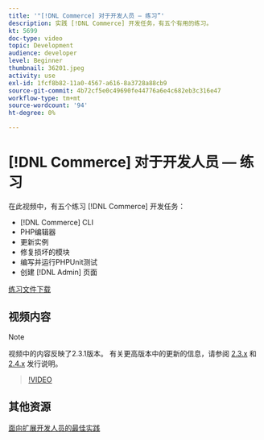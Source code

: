 ```yaml
---
title: '"[!DNL Commerce] 对于开发人员 — 练习”'
description: 实践 [!DNL Commerce] 开发任务，有五个有用的练习。
kt: 5699
doc-type: video
topic: Development
audience: developer
level: Beginner
thumbnail: 36201.jpeg
activity: use
exl-id: 1fcf8b82-11a0-4567-a616-8a3728a88cb9
source-git-commit: 4b72cf5e0c49690fe44776a6e4c682eb3c316e47
workflow-type: tm+mt
source-wordcount: '94'
ht-degree: 0%

---
```


# [!DNL Commerce] 对于开发人员 — 练习

在此视频中，有五个练习 [!DNL Commerce] 开发任务：

- [!DNL Commerce] CLI
- PHP编辑器
- 更新实例
- 修复损坏的模块
- 编写并运行PHPUnit测试
- 创建 [!DNL Admin] 页面

[练习文件下载](./assets/FreeIntro2.3.1.zip)

## 视频内容

>[!NOTE]
>
>视频中的内容反映了2.3.1版本。 有关更高版本中的更新的信息，请参阅 [ 2.3.x](https://devdocs.magento.com/guides/v2.3/release-notes/bk-release-notes.html) 和 [2.4.x](https://devdocs.magento.com/guides/v2.4/release-notes/bk-release-notes.html) 发行说明。

>[!VIDEO](https://video.tv.adobe.com/v/36201?quality=12&learn=on)

## 其他资源

[面向扩展开发人员的最佳实践](https://devdocs.magento.com/guides/v2.4/ext-best-practices/bk-ext-best-practices.html)
